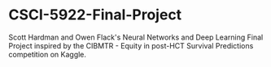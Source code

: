 # CSCI-5922-Final-Project
Scott Hardman and Owen Flack's Neural Networks and Deep Learning Final Project inspired by the CIBMTR - Equity in post-HCT Survival Predictions competition on Kaggle.
